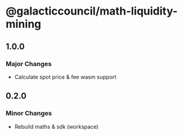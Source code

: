 # @galacticcouncil/math-liquidity-mining

## 1.0.0

### Major Changes

- Calculate spot price & fee wasm support

## 0.2.0

### Minor Changes

- Rebuild maths & sdk (workspace)
